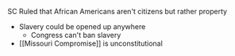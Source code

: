 
SC Ruled that African Americans aren't citizens but rather property
- Slavery could be opened up anywhere
	- Congress can't ban slavery
- [[Missouri Compromise]] is unconstitutional




